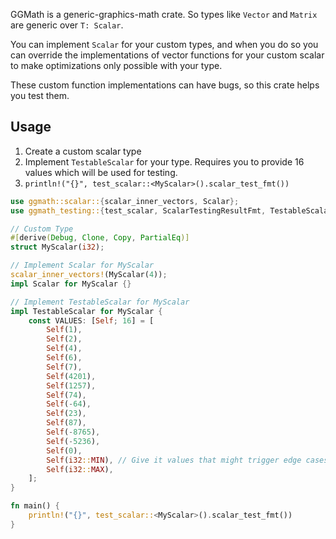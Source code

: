 
GGMath is a generic-graphics-math crate.
So types like ```Vector``` and ```Matrix``` are generic over ```T: Scalar```.

You can implement ```Scalar``` for your custom types,
and when you do so you can override the implementations of vector functions for your custom scalar
to make optimizations only possible with your type.

These custom function implementations can have bugs,
so this crate helps you test them.

## Usage

1. Create a custom scalar type
2. Implement ```TestableScalar``` for your type. Requires you to provide 16 values which will be used for testing.
3. ```println!("{}", test_scalar::<MyScalar>().scalar_test_fmt())```

```rust
use ggmath::scalar::{scalar_inner_vectors, Scalar};
use ggmath_testing::{test_scalar, ScalarTestingResultFmt, TestableScalar};

// Custom Type
#[derive(Debug, Clone, Copy, PartialEq)]
struct MyScalar(i32);

// Implement Scalar for MyScalar
scalar_inner_vectors!(MyScalar(4));
impl Scalar for MyScalar {}

// Implement TestableScalar for MyScalar
impl TestableScalar for MyScalar {
    const VALUES: [Self; 16] = [
        Self(1),
        Self(2),
        Self(4),
        Self(6),
        Self(7),
        Self(4201),
        Self(1257),
        Self(74),
        Self(-64),
        Self(23),
        Self(87),
        Self(-8765),
        Self(-5236),
        Self(0),
        Self(i32::MIN), // Give it values that might trigger edge cases
        Self(i32::MAX),
    ];
}

fn main() {
    println!("{}", test_scalar::<MyScalar>().scalar_test_fmt())
}
```